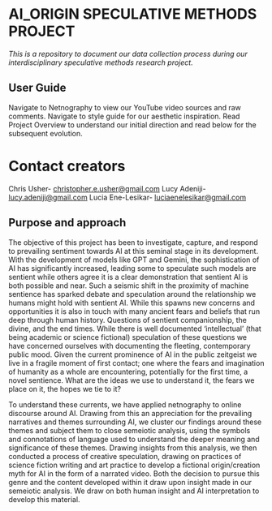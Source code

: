 # AI_ORIGIN SPECULATIVE METHODS PROJECT

*This is a repository to document our data collection process during our interdisciplinary speculative methods research project.*

## User Guide

Navigate to Netnography to view our YouTube video sources and raw comments. 
Navigate to style guide for our aesthetic inspiration.
Read Project Overview to understand our initial direction and read below for the subsequent evolution. 

# Contact creators

Chris Usher- christopher.e.usher@gmail.com
Lucy Adeniji- lucy.adeniji@gmail.com
Lucia Ene-Lesikar- luciaenelesikar@gmail.com

## Purpose and approach 

The objective of this project has been to investigate, capture, and respond to prevailing sentiment towards AI at this seminal stage in its development. With the development of models like GPT and Gemini, the sophistication of AI has significantly increased, leading some to speculate such models are sentient while others agree it is a clear demonstration that sentient AI is both possible and near. Such a seismic shift in the proximity of machine sentience has sparked debate and speculation around the relationship we humans might hold with sentient AI. While this spawns new concerns and opportunities it is also in touch with many ancient fears and beliefs that run deep through human history. Questions of sentient companionship, the divine, and the end times. While there is well documented ‘intellectual’ (that being academic or science fictional) speculation of these questions we have concerned ourselves with documenting the fleeting, contemporary public mood. Given the current prominence of AI in the public zeitgeist we live in a fragile moment of first contact; one where the fears and imagination of humanity as a whole are encountering, potentially for the first time, a novel sentience. What are the ideas we use to understand it, the fears we place on it, the hopes we tie to it?  

To understand these currents, we have applied netnography to online discourse around AI. Drawing from this an appreciation for the prevailing narratives and themes surrounding AI, we cluster our findings around these themes and subject them to close semeiotic analysis, using the symbols and connotations of language used to understand the deeper meaning and significance of these themes. Drawing insights from this analysis, we then conducted a process of creative speculation, drawing on practices of science fiction writing and art practice to develop a fictional origin/creation myth for AI in the form of a narrated video. Both the decision to pursue this genre and the content developed within it draw upon insight made in our semeiotic analysis. We draw on both human insight and AI interpretation to develop this material. 
